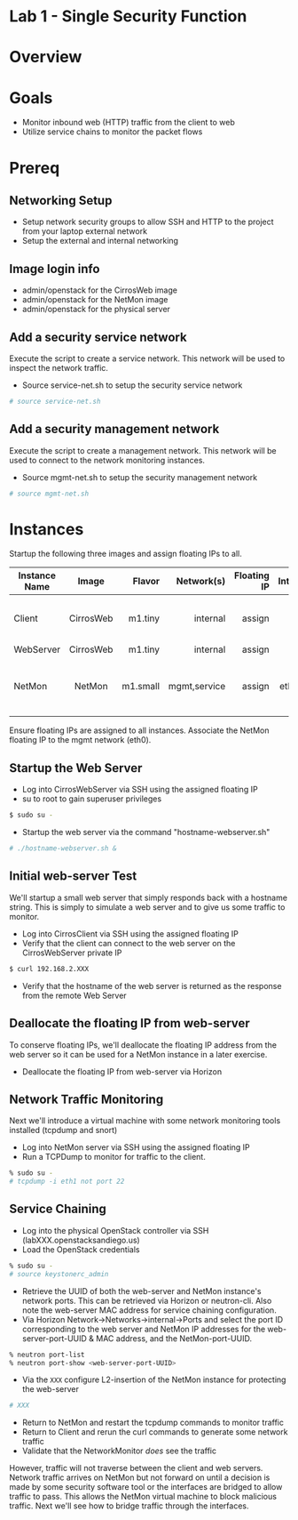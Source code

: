 
# Lab 1 - Single Security Function

# Overview


# Goals

  * Monitor inbound web (HTTP) traffic from the client to web
  * Utilize service chains to monitor the packet flows

# Prereq

## Networking Setup
  * Setup network security groups to allow SSH and HTTP to the project from your laptop external network
  * Setup the external and internal networking
  
## Image login info
  * admin/openstack for the CirrosWeb image
  * admin/openstack for the NetMon image
  * admin/openstack for the physical server

## Add a security service network

Execute the script to create a service network. This network will be used to inspect the network traffic.

* Source service-net.sh to setup the security service network
```bash
# source service-net.sh
```

## Add a security management network

Execute the script to create a management network. This network will be used to connect to the network monitoring instances.

* Source mgmt-net.sh to setup the security management network
```bash
# source mgmt-net.sh
```

# Instances

Startup the following three images and assign floating IPs to all. 

| Instance Name | Image         | Flavor  | Network(s)      | Floating IP | Interfaces          | Notes                            |
| ------------- |:-------------:| -------:|----------------:|------------:|--------------------:|---------------------------------:|
| Client        | CirrosWeb     | m1.tiny | internal        |  assign     | eth0                | reuse from previous exercise     |
| WebServer     | CirrosWeb     | m1.tiny | internal        |  assign     | eth0                |                                  |
| NetMon        | NetMon        | m1.small| mgmt,service    |  assign     | eth0, eth1          | eth0 to mgmt and eth1 to service | 

Ensure floating IPs are assigned to all instances. Associate the NetMon floating IP to the mgmt network (eth0).


## Startup the Web Server
* Log into CirrosWebServer via SSH using the assigned floating IP
* su to root to gain superuser privileges
```bash
$ sudo su -
```
* Startup the web server via the command "hostname-webserver.sh"
```bash
# ./hostname-webserver.sh &
```

## Initial web-server Test

We'll startup a small web server that simply responds back with a hostname string. This is simply to simulate a web server and to give us some traffic to monitor.

* Log into CirrosClient via SSH using the assigned floating IP
* Verify that the client can connect to the web server on the CirrosWebServer private IP
```bash
$ curl 192.168.2.XXX
```
* Verify that the hostname of the web server is returned as the response from the remote Web Server

## Deallocate the floating IP from web-server

To conserve floating IPs, we'll deallocate the floating IP address from the web server so it can be used for a NetMon instance in a later exercise.

* Deallocate the floating IP from web-server via Horizon

## Network Traffic Monitoring

Next we'll introduce a virtual machine with some network monitoring tools installed (tcpdump and snort)

* Log into NetMon server via SSH using the assigned floating IP 
* Run a TCPDump to monitor for traffic to the client.

```bash
% sudo su -
# tcpdump -i eth1 not port 22
```



## Service Chaining


* Log into the physical OpenStack controller via SSH (labXXX.openstacksandiego.us)
* Load the OpenStack credentials
```bash
% sudo su -
# source keystonerc_admin
```

* Retrieve the UUID of both the web-server and NetMon instance's network ports. This can be retrieved via Horizon or neutron-cli. Also note the web-server MAC address for service chaining configuration.
* Via Horizon Network->Networks->internal->Ports and select the port ID corresponding to the web server and NetMon IP addresses for the web-server-port-UUID & MAC address, and the NetMon-port-UUID.
```bash
% neutron port-list
% neutron port-show <web-server-port-UUID>
```

* Via the `XXX` configure L2-insertion of the NetMon instance for protecting the web-server
```bash
# XXX
```

* Return to NetMon and restart the tcpdump commands to monitor traffic
* Return to Client and rerun the curl commands to generate some network traffic
* Validate that the NetworkMonitor _does_ see the traffic

However, traffic will not traverse between the client and web servers. Network traffic arrives on NetMon but not forward on until a decision is made by some security software tool or the interfaces are bridged to allow traffic to pass. This allows the NetMon virtual machine to block malicious traffic. Next we'll see how to bridge traffic through the interfaces.

